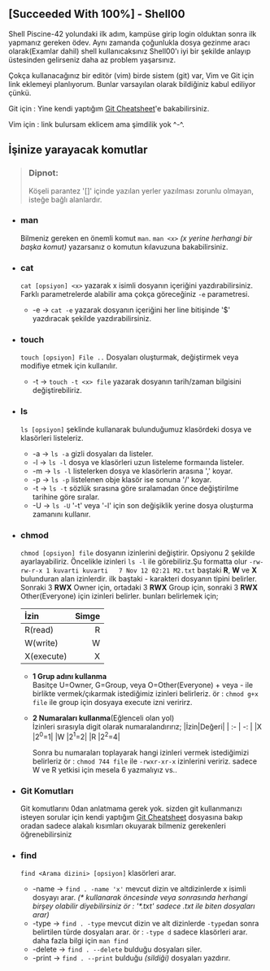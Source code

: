 ## **[Succeeded With 100%] - Shell00**

Shell Piscine-42 yolundaki ilk adım, kampüse girip login olduktan sonra ilk yapmanız gereken ödev. Aynı zamanda çoğunlukla dosya gezinme aracı olarak(Examlar dahil) shell kullanıcaksınız Shell00'ı iyi bir şekilde anlayıp üstesinden gelirseniz daha az problem yaşarsınız.

Çokça kullanacağınız bir editör (vim) birde sistem (git) var, Vim ve Git için link eklemeyi planlıyorum. Bunlar varsayılan olarak bildiğiniz kabul ediliyor çünkü.

Git için : Yine kendi yaptığım [Git Cheatsheet](https://github.com/kuvarti/Learn-Any/blob/main/cheatsheets/git/git.md)'e bakabilirsiniz.

Vim için : link bulursam eklicem ama şimdilik yok ^-^.

## **İşinize yarayacak komutlar**
>### Dipnot:
>Köşeli parantez '[]' içinde yazılan yerler yazılması zorunlu olmayan, isteğe bağlı alanlardır.

* ### man
  Bilmeniz gereken en önemli komut ```man```. ```man <x>``` _(x yerine herhangi bir başka komut)_ yazarsanız o komutun kılavuzuna bakabilirsiniz.
* ### cat
  ```cat [opsiyon] <x>``` yazarak x isimli dosyanın içeriğini yazdırabilirsiniz. Farklı parametrelerde alabilir ama çokça göreceğiniz ```-e``` parametresi.
  * -e -> ```cat -e``` yazarak dosyanın içeriğini her line bitişinde '$' yazdıracak şekilde yazdırabilirsiniz.
* ### touch
  ```touch [opsiyon] File ..``` Dosyaları oluşturmak, değiştirmek veya modifiye etmek için kullanılır.
  * -t -> ```touch -t <x> file``` yazarak dosyanın tarih/zaman bilgisini değiştirebiliriz.
* ### ls
  ```ls [opsiyon]``` şeklinde kullanarak bulunduğumuz klasördeki dosya ve klasörleri listeleriz.
  * -a -> ```ls -a``` gizli dosyaları da listeler.
  * -l -> ```ls -l``` dosya ve klasörleri uzun listeleme formaında listeler.
  * -m -> ```ls -l``` listelerken dosya ve klasörlerin arasına ',' koyar.
  * -p -> ```ls -p``` listelenen obje klasör ise sonuna '/' koyar.
  * -t -> ```ls -t``` sözlük sırasına göre sıralamadan önce değiştirilme tarihine göre sıralar.
  * -U -> ```ls -U``` '-t' veya '-l' için son değişiklik  yerine dosya oluşturma zamanını kullanır.
* ### chmod
  ```chmod [opsiyon] file``` dosyanın izinlerini değiştirir. Opsiyonu 2 şekilde ayarlayabiliriz. Öncelikle izinleri ```ls -l``` ile görebiliriz.Şu formatta olur ```-rw-rw-r-x 1 kuvarti kuvarti   7 Nov 12 02:21 M2.txt``` baştaki **R**, **W** ve **X** bulunduran alan izinlerdir. ilk baştaki - karakteri dosyanın tipini belirler. Sonraki 3 **RWX** Owner için, ortadaki 3 **RWX** Group için, sonraki 3 **RWX** Other(Everyone) için izinleri belirler. bunları belirlemek için;

	|İzin|Simge|
	|:-|-:|
	|R(read)|R|
	|W(write)|W|
	|X(execute)|X|

  * **1 Grup adını kullanma**
\
  Basitçe U=Owner, G=Group, veya O=Other(Everyone) + veya - ile birlikte vermek/çıkarmak istediğimiz izinleri belirleriz. ör : ```chmod g+x file``` ile group için dosyaya execute izni veririrz.
  * **2 Numaraları kullanma**(Eğlenceli olan yol)
\
  İzinleri sırasıyla digit olarak numaralandırırız;
	|İzin|Değeri|
	| :- | -: |
	|X	|$2^0$=1|
	|W	|$2^1$=2|
	|R	|$2^2$=4|

	Sonra bu numaraları toplayarak hangi izinleri vermek istediğimizi belirleriz ör : ```chmod 744 file``` ile ```-rwxr-xr-x``` izinlerini veririz. sadece W ve R yetkisi için mesela 6 yazmalıyız vs..
* ### Git Komutları
  Git komutlarını 0dan anlatmama gerek yok. sizden git kullanmanızı isteyen sorular için kendi yaptığım [Git Cheatsheet](https://github.com/kuvarti/Learn-Any/blob/main/cheatsheets/git/git.md) dosyasına bakıp oradan sadece alakalı kısımları okuyarak bilmeniz gerekenleri öğrenebilirsiniz
* ### find
  ```find <Arama dizini> [opsiyon]``` klasörleri arar.
  * -name -> ```find . -name 'x'``` mevcut dizin ve altdizinlerde x isimli dosyayı arar. _(* kullanarak öncesinde veya sonrasında herhangi birşey olabilir diyebilirsiniz ör : '*.txt' sadece .txt ile biten dosyaları arar)_
  * -type -> ```find . -type``` mevcut dizin ve alt dizinlerde ```-type```dan sonra belirtilen türde dosyaları arar. ör : ```-type d``` sadece klasörleri arar. daha fazla bilgi için ```man find```
  * -delete -> ```find . --delete``` bulduğu dosyaları siler.
  * -print -> ```find . --print``` bulduğu _(sildiği)_ dosyaları yazdırır.
